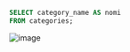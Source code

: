 ```sql
SELECT category_name AS nomi
FROM categories;


```
![image](https://user-images.githubusercontent.com/122670933/220980267-5c9925ce-d7fe-43ed-855f-a6374ea0760a.png)
